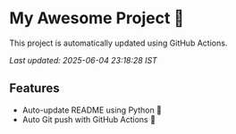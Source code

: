 # My Awesome Project 🚀

This project is automatically updated using GitHub Actions.

_Last updated: 2025-06-04 23:18:28 IST_

## Features
- Auto-update README using Python 🐍
- Auto Git push with GitHub Actions 🤖
